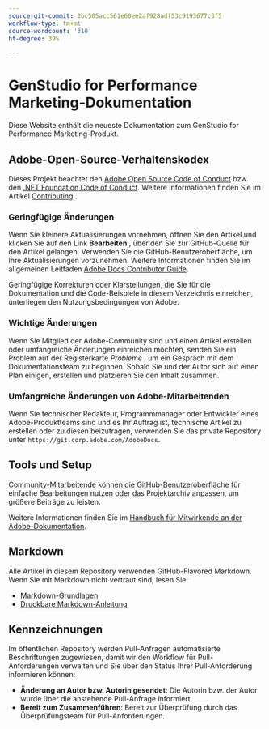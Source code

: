 ```yaml
---
source-git-commit: 2bc505acc561e60ee2af928adf53c9193677c3f5
workflow-type: tm+mt
source-wordcount: '310'
ht-degree: 39%

---
```

# GenStudio for Performance Marketing-Dokumentation

Diese Website enthält die neueste Dokumentation zum GenStudio for Performance Marketing-Produkt.

## Adobe-Open-Source-Verhaltenskodex

Dieses Projekt beachtet den [Adobe Open Source Code of Conduct](code-of-conduct.md) bzw. den [.NET Foundation Code of Conduct](https://dotnetfoundation.org/about/policies/code-of-conduct). Weitere Informationen finden Sie im Artikel [Contributing](contributing.md) .

### Geringfügige Änderungen

Wenn Sie kleinere Aktualisierungen vornehmen, öffnen Sie den Artikel und klicken Sie auf den Link **Bearbeiten** , über den Sie zur GitHub-Quelle für den Artikel gelangen. Verwenden Sie die GitHub-Benutzeroberfläche, um Ihre Aktualisierungen vorzunehmen. Weitere Informationen finden Sie im allgemeinen Leitfaden [Adobe Docs Contributor Guide](https://experienceleague.adobe.com/de/docs/contributor/contributor-guide/introduction).

Geringfügige Korrekturen oder Klarstellungen, die Sie für die Dokumentation und die Code-Beispiele in diesem Verzeichnis einreichen, unterliegen den Nutzungsbedingungen von Adobe.

### Wichtige Änderungen

Wenn Sie Mitglied der Adobe-Community sind und einen Artikel erstellen oder umfangreiche Änderungen einreichen möchten, senden Sie ein Problem auf der Registerkarte _Probleme_ , um ein Gespräch mit dem Dokumentationsteam zu beginnen. Sobald Sie und der Autor sich auf einen Plan einigen, erstellen und platzieren Sie den Inhalt zusammen.

### Umfangreiche Änderungen von Adobe-Mitarbeitenden

Wenn Sie technischer Redakteur, Programmmanager oder Entwickler eines Adobe-Produktteams sind und es Ihr Auftrag ist, technische Artikel zu erstellen oder zu diesen beizutragen, verwenden Sie das private Repository unter `https://git.corp.adobe.com/AdobeDocs`.

## Tools und Setup

Community-Mitarbeitende können die GitHub-Benutzeroberfläche für einfache Bearbeitungen nutzen oder das Projektarchiv anpassen, um größere Beiträge zu leisten.

Weitere Informationen finden Sie im [Handbuch für Mitwirkende an der Adobe-Dokumentation](https://experienceleague.adobe.com/de/docs/contributor/contributor-guide/introduction).

## Markdown

Alle Artikel in diesem Repository verwenden GitHub-Flavored Markdown. Wenn Sie mit Markdown nicht vertraut sind, lesen Sie:

- [Markdown-Grundlagen](https://docs.github.com/de/get-started/writing-on-github/getting-started-with-writing-and-formatting-on-github/basic-writing-and-formatting-syntax)
- [Druckbare Markdown-Anleitung](https://docs.github.com/en/get-started/getting-started-with-git/git-cheatsheet)

## Kennzeichnungen

Im öffentlichen Repository werden Pull-Anfragen automatisierte Beschriftungen zugewiesen, damit wir den Workflow für Pull-Anforderungen verwalten und Sie über den Status Ihrer Pull-Anforderung informieren können:

- **Änderung an Autor bzw. Autorin gesendet**: Die Autorin bzw. der Autor wurde über die anstehende Pull-Anfrage informiert.
- **Bereit zum Zusammenführen**: Bereit zur Überprüfung durch das Überprüfungsteam für Pull-Anforderungen.
